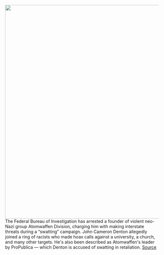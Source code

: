 <img src='https://cdn.vox-cdn.com/thumbor/ApJgRNURUCh_vHqpOrAvVT93Q98=/0x0:2040x1360/1200x800/filters:focal(857x517:1183x843)/cdn.vox-cdn.com/uploads/chorus_image/image/66378743/acastro_170621_1777_0001_fin.0.jpg' width='700px' /><br/>
The Federal Bureau of Investigation has arrested a founder of violent neo-Nazi group Atomwaffen Division, charging him with making interstate threats during a “swatting” campaign. John Cameron Denton allegedly joined a ring of racists who made hoax calls against a university, a church, and many other targets. He's also been described as Atomwaffen's leader by ProPublica — which Denton is accused of swatting in retaliation.
<a href='https://www.theverge.com/2020/2/26/21154536/fbi-atomwaffen-division-neo-nazi-graveyard-irc-arrest-swatting'> Source <a/>